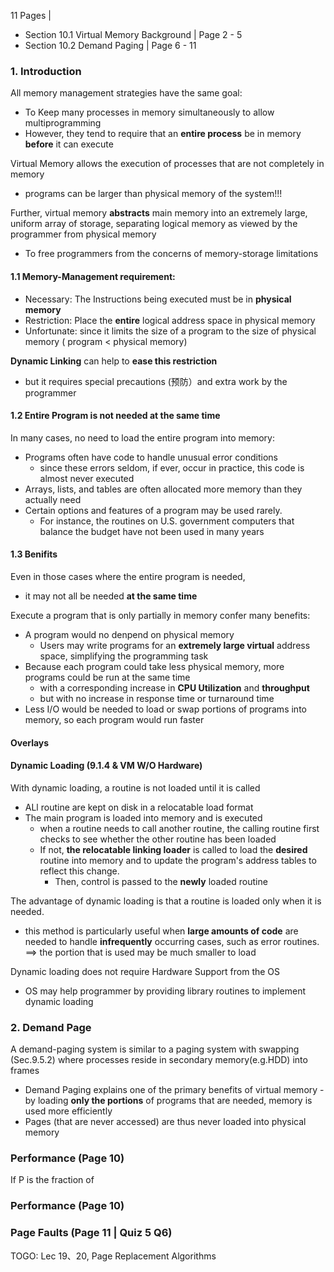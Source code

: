 11 Pages | 
- Section 10.1 Virtual Memory Background | Page 2 - 5
- Section 10.2 Demand Paging | Page 6 - 11
### 1. Introduction
All memory management strategies have the same goal:
- To Keep many processes in memory simultaneously to allow multiprogramming
- However, they tend to require that an **entire process** be in memory **before** it can execute

Virtual Memory allows the execution of processes that are not completely in memory
- programs can be larger than physical memory of the system!!!

Further, virtual memory **abstracts** main memory into an extremely large, uniform array of storage, separating logical memory as viewed by the programmer from physical memory
- To free programmers from the concerns of memory-storage limitations

#### 1.1 Memory-Management requirement:
- Necessary: The Instructions being executed must be in **physical memory**
- Restriction: Place the **entire** logical address space in physical memory
- Unfortunate: since it limits the size of a program to the size of physical memory ( program < physical memory)

**Dynamic Linking** can help to **ease this restriction**
  - but it requires special precautions (预防）and extra work by the programmer
#### 1.2 Entire Program is not needed at the same time
In many cases, no need to load the entire program into memory:
- Programs often have code to handle unusual error conditions
  - since these errors seldom, if ever, occur in practice, this code is almost never executed
- Arrays, lists, and tables are often allocated more memory than they actually need
- Certain options and features of a program may be used rarely. 
  - For instance, the routines on U.S. government computers that balance the budget have not been used in many years
  
#### 1.3 Benifits
Even in those cases where the entire program is needed,
- it may not all be needed **at the same time**

Execute a program that is only partially in memory confer many benefits:
- A program would no denpend on physical memory
  - Users may write programs for an **extremely large virtual** address space, simplifying the programming task
- Because each program could take less physical memory, more programs could be run at the same time
  - with a corresponding increase in **CPU Utilization** and **throughput**
  - but with no increase in response time or turnaround time
- Less I/O would be needed to load or swap portions of programs into memory, so each program would run faster
#### Overlays
#### Dynamic Loading (9.1.4 & VM W/O Hardware)
With dynamic loading, a routine is not loaded until it is called
- ALl routine are kept on disk in a relocatable load format
- The main program is loaded into memory and is executed
  - when a routine needs to call another routine, the calling routine first checks to see whether the other routine has been loaded
  - If not, **the relocatable linking loader** is called to load the **desired** routine into memory and to update the program's address tables to reflect this change.
    - Then, control is passed to the **newly** loaded routine

The advantage of dynamic loading is that a routine is loaded only when it is needed.
- this method is particularly useful when **large amounts of code** are needed to handle **infrequently** occurring cases, such as error routines. ==> the portion that is used may be much smaller to load

Dynamic loading does not require Hardware Support from the OS
- OS may help programmer by providing library routines to implement dynamic loading
### 2. Demand Page
A demand-paging system is similar to a paging system with swapping (Sec.9.5.2) where processes reside in secondary memory(e.g.HDD) into frames
- Demand Paging explains one of the primary benefits of virtual memory - by loading **only the portions** of programs that are needed, memory is used more efficiently
- Pages (that are never accessed) are thus never loaded into physical memory

### Performance (Page 10)
If P is the fraction of 
### Performance (Page 10)
### Page Faults (Page 11 | Quiz 5 Q6)

TOGO: Lec 19、20, Page Replacement Algorithms
